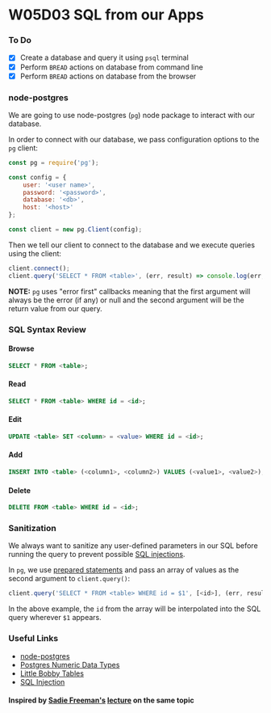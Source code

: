 # W05D03 SQL from our Apps

### To Do
- [x] Create a database and query it using `psql` terminal
- [x] Perform `BREAD` actions on database from command line
- [x] Perform `BREAD` actions on database from the browser

### node-postgres

We are going to use node-postgres (`pg`) node package to interact with our database.

In order to connect with our database, we pass configuration options to the `pg` client:

```js
const pg = require('pg');

const config = {
    user: '<user name>',
    password: '<password>',
    database: '<db>',
    host: '<host>'
};

const client = new pg.Client(config);
```

Then we tell our client to connect to the database and we execute queries using the client:

```js
client.connect();
client.query('SELECT * FROM <table>', (err, result) => console.log(err, result));
```

**NOTE:** `pg` uses "error first" callbacks meaning that the first argument will always be the error (if any) or null and the second argument will be the return value from our query.

### SQL Syntax Review

#### Browse

```sql
SELECT * FROM <table>;
```

#### Read

```sql
SELECT * FROM <table> WHERE id = <id>;
```

#### Edit

```sql
UPDATE <table> SET <column> = <value> WHERE id = <id>;
```

#### Add

```sql
INSERT INTO <table> (<column1>, <column2>) VALUES (<value1>, <value2>);
```

#### Delete

```sql
DELETE FROM <table> WHERE id = <id>;
```

### Sanitization

We always want to sanitize any user-defined parameters in our SQL before running the query to prevent possible [SQL injections](https://en.wikipedia.org/wiki/SQL_injection).

In `pg`, we use [prepared statements](https://en.wikipedia.org/wiki/Prepared_statement) and pass an array of values as the second argument to `client.query()`:

```js
client.query('SELECT * FROM <table> WHERE id = $1', [<id>], (err, result) => console.log(err, result));
```

In the above example, the `id` from the array will be interpolated into the SQL query wherever `$1` appears.

### Useful Links
* [node-postgres](https://node-postgres.com/)
* [Postgres Numeric Data Types](https://www.postgresql.org/docs/11/datatype-numeric.html)
* [Little Bobby Tables](https://xkcd.com/327/)
* [SQL Injection](https://en.wikipedia.org/wiki/SQL_injection)

#### Inspired by [Sadie Freeman's](https://github.com/sadief) [lecture](https://github.com/sadief/lighthouse-labs-lectures/tree/may-21-19-sql/SQL_in_our_apps) on the same topic
